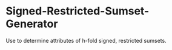# Signed-Restricted-Sumset-Generator
Use to determine attributes of h-fold signed, restricted sumsets.
